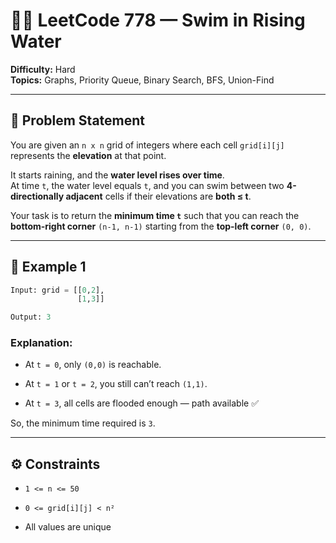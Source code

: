 # 🏊‍♂️ LeetCode 778 — Swim in Rising Water

**Difficulty:** Hard  
**Topics:** Graphs, Priority Queue, Binary Search, BFS, Union-Find  

---

## 📖 Problem Statement

You are given an `n x n` grid of integers where each cell `grid[i][j]` represents the **elevation** at that point.

It starts raining, and the **water level rises over time**.  
At time `t`, the water level equals `t`, and you can swim between two **4-directionally adjacent** cells if their elevations are **both ≤ t**.

Your task is to return the **minimum time `t`** such that you can reach the **bottom-right corner** `(n-1, n-1)` starting from the **top-left corner** `(0, 0)`.

---

## 🧩 Example 1

```python
Input: grid = [[0,2],
               [1,3]]

Output: 3
```
### Explanation:

+ At `t = 0`, only `(0,0)` is reachable.

+ At `t = 1` or `t = 2`, you still can’t reach `(1,1)`.

+ At `t = 3`, all cells are flooded enough — path available ✅

So, the minimum time required is `3`.


---
## ⚙️ Constraints
  
  + `1 <= n <= 50`
  
  + `0 <= grid[i][j] < n²`
  
  + All values are unique
